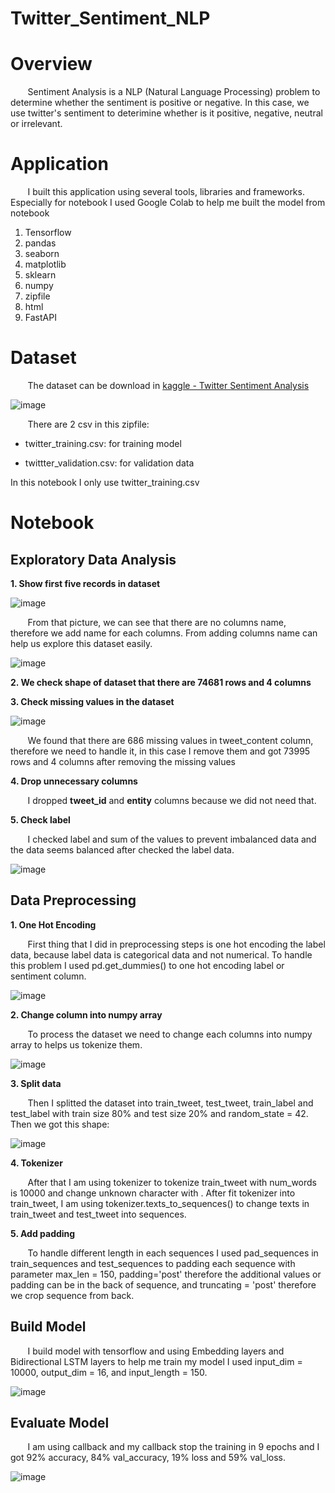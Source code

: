 # Twitter_Sentiment_NLP

# Overview

&nbsp;&nbsp;&nbsp;&nbsp;&nbsp;&nbsp; Sentiment Analysis is a NLP (Natural Language Processing) problem to determine whether the sentiment is positive or negative. In this case, we use twitter's sentiment to deterimine whether is it positive, negative, neutral or irrelevant. 

# Application

&nbsp;&nbsp;&nbsp;&nbsp;&nbsp;&nbsp; I built this application using several tools, libraries and frameworks. Especially for notebook I used Google Colab to help me built the model from notebook

1. Tensorflow
2. pandas
3. seaborn
4. matplotlib
5. sklearn
6. numpy
7. zipfile
8. html
9. FastAPI

# Dataset

&nbsp;&nbsp;&nbsp;&nbsp;&nbsp;&nbsp; The dataset can be download in [kaggle - Twitter Sentiment Analysis](https://www.kaggle.com/datasets/jp797498e/twitter-entity-sentiment-analysis)

![image](https://user-images.githubusercontent.com/91602612/199688554-a88fbb04-c571-46ce-bf69-2c0b2a92ec96.png)

&nbsp;&nbsp;&nbsp;&nbsp;&nbsp;&nbsp; There are 2 csv in this zipfile:

* twitter_training.csv: for training model

* twittter_validation.csv: for validation data

In this notebook I only use twitter_training.csv 

# Notebook

## Exploratory Data Analysis

**1. Show first five records in dataset**

![image](https://user-images.githubusercontent.com/91602612/199879543-e2eccbed-af7c-4d35-8862-0b072dd7e42d.png)

&nbsp;&nbsp;&nbsp;&nbsp;&nbsp;&nbsp; From that picture, we can see that there are no columns name, therefore we add name for each columns. From adding columns name can help us explore this dataset easily.

![image](https://user-images.githubusercontent.com/91602612/199879727-9232496f-d2e9-4df2-99b6-ff59a06044df.png)

**2. We check shape of dataset that there are 74681 rows and 4 columns**

**3. Check missing values in the dataset**

![image](https://user-images.githubusercontent.com/91602612/199882470-1edc3073-039e-49af-9134-2a42c9fc0a39.png)

&nbsp;&nbsp;&nbsp;&nbsp;&nbsp;&nbsp; We found that there are 686 missing values in tweet_content column, therefore we need to handle it, in this case I remove them and got 73995 rows and 4 columns after removing the missing values

**4. Drop unnecessary columns**

&nbsp;&nbsp;&nbsp;&nbsp;&nbsp;&nbsp; I dropped **tweet_id** and **entity** columns because we did not need that.

**5. Check label**

&nbsp;&nbsp;&nbsp;&nbsp;&nbsp;&nbsp; I checked label and sum of the values to prevent imbalanced data and the data seems balanced after checked the label data.

![image](https://user-images.githubusercontent.com/91602612/199883252-c7460ff8-d4a8-4975-b73f-8f31c582a514.png)

## Data Preprocessing

**1. One Hot Encoding**

&nbsp;&nbsp;&nbsp;&nbsp;&nbsp;&nbsp; First thing that I did in preprocessing steps is one hot encoding the label data, because label data is categorical data and not numerical. To handle this problem I used pd.get_dummies() to one hot encoding label or sentiment column.

![image](https://user-images.githubusercontent.com/91602612/199888084-5a8b295e-e3ba-4e8b-bc21-aa68746ad92b.png)


**2. Change column into numpy array**

&nbsp;&nbsp;&nbsp;&nbsp;&nbsp;&nbsp; To process the dataset we need to change each columns into numpy array to helps us tokenize them.

![image](https://user-images.githubusercontent.com/91602612/199888236-bc79fec3-72ab-4e20-913c-c393f92654a3.png)

**3. Split data**

&nbsp;&nbsp;&nbsp;&nbsp;&nbsp;&nbsp; Then I splitted the dataset into train_tweet, test_tweet, train_label and test_label with train size 80% and test size 20% and random_state = 42. Then we got this shape:

![image](https://user-images.githubusercontent.com/91602612/199888426-9580f554-b002-44fe-abda-8fd79d12a055.png)

**4. Tokenizer**

&nbsp;&nbsp;&nbsp;&nbsp;&nbsp;&nbsp; After that I am using tokenizer to tokenize train_tweet with num_words is 10000 and change unknown character with <oov>. After fit tokenizer into train_tweet, I am using tokenizer.texts_to_sequences() to change texts in train_tweet and test_tweet into sequences.

**5. Add padding**

&nbsp;&nbsp;&nbsp;&nbsp;&nbsp;&nbsp; To handle different length in each sequences I used pad_sequences in train_sequences and test_sequences to padding each sequence with parameter max_len = 150, padding='post' therefore the additional values or padding can be in the back of sequence, and truncating = 'post' therefore we crop sequence from back.

## Build Model

&nbsp;&nbsp;&nbsp;&nbsp;&nbsp;&nbsp; I build model with tensorflow and using Embedding layers and Bidirectional LSTM layers to help me train my model I used input_dim = 10000, output_dim = 16, and input_length = 150.

![image](https://user-images.githubusercontent.com/91602612/199889768-d4556601-db0e-466d-9556-28edc0324eaa.png)


## Evaluate Model

&nbsp;&nbsp;&nbsp;&nbsp;&nbsp;&nbsp; I am using callback and my callback stop the training in 9 epochs and I got 92% accuracy, 84% val_accuracy, 19% loss and 59% val_loss.

![image](https://user-images.githubusercontent.com/91602612/199889796-5732af08-7e4f-4b30-9b62-d88a54b3ebf6.png)


